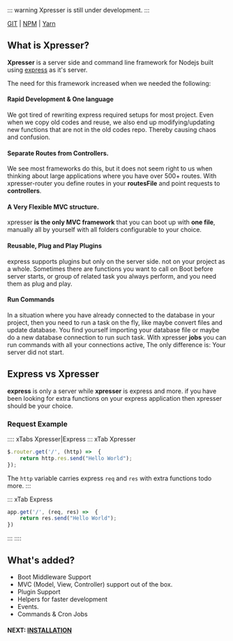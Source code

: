 ::: warning
Xpresser is still under development.
:::

[GIT](https://github.com/xpresserjs/framework) |
[NPM](https://www.npmjs.com/package/xpresser) |
[Yarn](https://yarn.pm/xpresser)

## What is Xpresser?
**Xpresser** is a server side and command line framework for Nodejs built using [express](https://www.npmjs.com/package/express) as it's server.

The need for this framework increased when we needed the following: <br/> 
#### Rapid Development & One language
We got tired of rewriting express required setups for most project.
Even when we copy old codes and reuse, we also end up modifying/updating new functions that are not in the old codes repo.
Thereby causing chaos and confusion. 

#### Separate Routes from Controllers.
We see most frameworks do this, but it does not seem right to us when thinking about large applications where you have over 500+ routes. 
With xpresser-router you define routes in your **routesFile** and point requests to **controllers**.


#### A Very Flexible MVC structure.
xpresser **is the only MVC framework** that you can boot up with **one file**, manually all by yourself with all folders configurable to your choice.

#### Reusable, Plug and Play Plugins
express supports plugins but only on the server side. not on your project as a whole.
Sometimes there are functions you want to call on Boot before server starts, or group of related task you always perform, and you need them as plug and play.


#### Run Commands
In a situation where you have already connected to the database in your project, then you need to run a task on the fly, 
like maybe convert files and update database. You find yourself importing your database file or maybe do a new database connection to run such task.
With xpresser **jobs** you can run commands with all your connections active, The only difference is: Your server did not start.


## Express vs Xpresser
**express** is only a server while **xpresser** is express and more. if you have been looking for extra functions on your express application then xpresser should be your choice.

### Request Example
:::: xTabs Xpresser|Express
::: xTab Xpresser

```javascript
$.router.get('/', (http) =>  {
    return http.res.send("Hello World");
});
```

The `http` variable carries express `req` and `res` with extra functions todo more.
:::

::: xTab Express
```javascript
app.get('/', (req, res) =>  {
    return res.send("Hello World");
})
```
:::
::::

## What's added?
- Boot Middleware Support
- MVC (Model, View, Controller) support out of the box.
- Plugin Support
- Helpers for faster development 
- Events.
- Commands & Cron Jobs


#### NEXT: [INSTALLATION](./installation.md)

